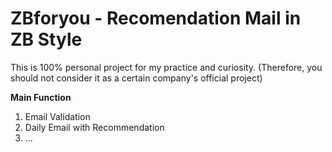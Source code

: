 ZBforyou - Recomendation Mail in ZB Style
=====

This is 100% personal project for my practice and curiosity.
(Therefore, you should not consider it as a certain company's official project)

**Main Function**

1. Email Validation
2. Daily Email with Recommendation
3. ...